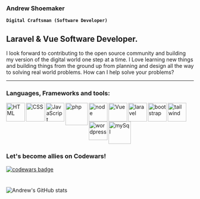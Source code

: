### Andrew Shoemaker  

**`Digital Craftsman (Software Developer)`**

## Laravel & Vue Software Developer.

I look forward to contributing to the open source community and building my version of the digital world one step at a time. I Love learning new things and building things from the ground up from planning and design all the way to solving real world problems. How can I help solve your problems? 


---


### Languages, Frameworks and tools:

<!-- HTML -->
<img align="left" alt="HTML" width="50px" src="https://cdn.jsdelivr.net/gh/devicons/devicon/icons/html5/html5-original.svg" />
<!-- CSS -->
<img align="left" alt="CSS" width="50px" src="https://cdn.jsdelivr.net/gh/devicons/devicon/icons/css3/css3-original.svg" />
<!-- JavaScript -->
<img align="left" alt="JavaScript" width="50px" src="https://cdn.jsdelivr.net/gh/devicons/devicon/icons/javascript/javascript-original.svg" />
<!-- php -->
<img align="left" alt="php" width="60px"  src="https://cdn.jsdelivr.net/gh/devicons/devicon/icons/php/php-plain.svg" />
<!-- node -->
<img align="left" alt="node" width="50px" src="https://cdn.jsdelivr.net/gh/devicons/devicon/icons/nodejs/nodejs-original.svg" />
<!-- Vue -->
<img align="left" alt="Vue" width="50px" src="https://cdn.jsdelivr.net/gh/devicons/devicon/icons/vuejs/vuejs-original-wordmark.svg" />
<!-- laravel -->
<img align="left" alt="laravel" width="50px" src="https://cdn.jsdelivr.net/gh/devicons/devicon/icons/laravel/laravel-plain-wordmark.svg" />
<!-- Bootstrap -->
<img align="left" alt="bootstrap" width="50px" src="https://cdn.jsdelivr.net/gh/devicons/devicon/icons/bootstrap/bootstrap-original.svg" />
<!-- Tailwind -->
<img align="left" alt="tailwind" width="50px" src="https://cdn.jsdelivr.net/gh/devicons/devicon/icons/tailwindcss/tailwindcss-plain.svg" />
<!-- Wordpress -->
<img align="left" alt="wordpress" width="50px"  src="https://cdn.jsdelivr.net/gh/devicons/devicon/icons/wordpress/wordpress-plain.svg" />
<!-- Mysql -->
<img alt="mySql" width="60px" src="https://cdn.jsdelivr.net/gh/devicons/devicon/icons/mysql/mysql-plain-wordmark.svg" />

### Let's become allies on Codewars!
<a href="https://www.codewars.com/users/Ashoemaker9"><img alt="codewars badge" src="https://www.codewars.com/users/Ashoemaker9/badges/large"></a>

#

![Andrew's GitHub stats](https://github-readme-stats.vercel.app/api?username=Ashoemaker-tech&show_icons=true&theme=gruvbox)



